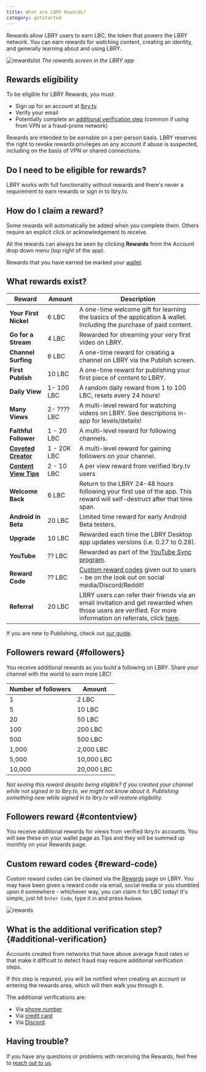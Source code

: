 ```yaml
---
title: What are LBRY Rewards?
category: getstarted
---
```


Rewards allow LBRY users to earn LBC, the token that powers the LBRY network. You can earn rewards for watching content, creating an identity, and generally learning about and using LBRY.

![rewardslist](https://spee.ch/@clem:0/rewardslist.png)
_The rewards screen in the LBRY app_

## Rewards eligibility

To be eligible for LBRY Rewards, you must:

- Sign up for an account at [lbry.tv](https://lbry.tv)
- Verify your email
- Potentially complete an [additional verification step](#additional-verification) (common if using from VPN or a fraud-prone network)

Rewards are intended to be earnable on a per-person basis. LBRY reserves the right to revoke rewards privileges on any account if abuse is suspected, including on the basis of VPN or shared connections.

## Do I need to be eligible for rewards?

LBRY works with full functionality without rewards and there's never a requirement to earn rewards or sign in to lbry.tv.

## How do I claim a reward?

Some rewards will automatically be added when you complete them. Others require an explicit click or acknowledgement to receive.

All the rewards can always be seen by clicking **Rewards** from the Account drop down menu (top right of the app). 

Rewards that you have earned be marked your [wallet](/faq/transaction-types). 

## What rewards exist?
| Reward | Amount | Description |
--- | --- | ---
| **Your First Nickel** | 6 LBC | A one-time welcome gift for learning the basics of the application & wallet. Including the purchase of paid content.
| **Go for a Stream** | 4 LBC | Rewarded for streaming your very first video on LBRY.
| **Channel Surfing** | 6 LBC | A one-time reward for creating a channel on LBRY via the Publish screen.
| **First Publish** | 10 LBC | A one-time reward for publishing your first piece of content to LBRY.
| **Daily View** | 1- 100 LBC | A random daily reward from 1 to 100 LBC, resets every 24 hours!
| **Many Views** | 2- ???? LBC | A multi-level reward for watching videos on LBRY. See descriptions in-app for levels/details!
| **Faithful Follower** | 1 - 20 LBC | A multi-level reward for following channels.
| [**Coveted Creator**](#followers) | 1 - 20K LBC | A multi-level reward for gaining followers on your channel.
| [**Content View Tips**](#contentview) | 2 - 10  LBC | A per view reward from verified lbry.tv users
| **Welcome Back** | 6 LBC | Return to the LBRY 24-48 hours following your first use of the app. This reward will self-destruct after that time span.
| **Android in Beta** | 20 LBC | Limited time reward for early Android Beta testers.
| **Upgrade** | 10 LBC | Rewarded each time the LBRY Desktop app updates versions (i.e. 0.27 to 0.28).
| **YouTube** | ?? LBC | Rewarded as part of the [YouTube Sync program](/youtube).
| **Reward Code** | ?? LBC | [Custom reward codes](#reward-code) given out to users - be on the look out on social media/Discord/Reddit!
| **Referral** | 20 LBC | LBRY users can refer their friends via an email invitation and get rewarded when those users are verified. For more information on referrals, click [here](/faq/referrals).

If you are new to Publishing, check out [our guide](/faq/how-to-publish).

## Followers reward {#followers}

You receive additional rewards as you build a following on LBRY. Share your channel with the world to earn more LBC!

| Number of followers | Amount |
--- | ---
| 1 | 2 LBC
| 5 | 10 LBC
| 20 | 50 LBC
| 100 | 200 LBC
| 500 | 500 LBC
| 1,000 | 2,000 LBC
| 5,000 | 10,000 LBC
| 10,000 | 20,000 LBC

_Not seeing this reward despite being eligible? If you created your channel while not signed in to lbry.tv, we might not know about it. Publishing something new while signed in to lbry.tv will restore eligibility._ 

## Followers reward {#contentview}

You receive additional rewards for views from verified lbry.tv accounts. You will see these on your wallet page as Tips and they will be summed up monthly on your Rewards page. 

## Custom reward codes {#reward-code}

Custom reward codes can be claimed via the [Rewards](https://open.lbry.com/?rewards) page on LBRY. You may have been given a reward code via email, social media or you stumbled upon it somewhere - whichever way, you can claim it for LBC today! It's simple, just hit `Enter Code`, type it in and press `Redeem`.

![rewards](https://spee.ch/@clem:0/custom-code.png)

## What is the additional verification step? {#additional-verification}

Accounts created from networks that have above average fraud rates or that make it difficult to detect fraud may require additional verification steps.

If this step is required, you will be notified when creating an account or entering the rewards area, which will then walk you through it.

The additional verifications are:
- Via [phone number](/faq/phone) 
- Via [credit card](/faq/identity-requirements)
- Via [Discord](https://chat.lbry.com). 

## Having trouble?

If you have any questions or problems with receiving the Rewards, feel free to [reach out to us](/faq/support).
